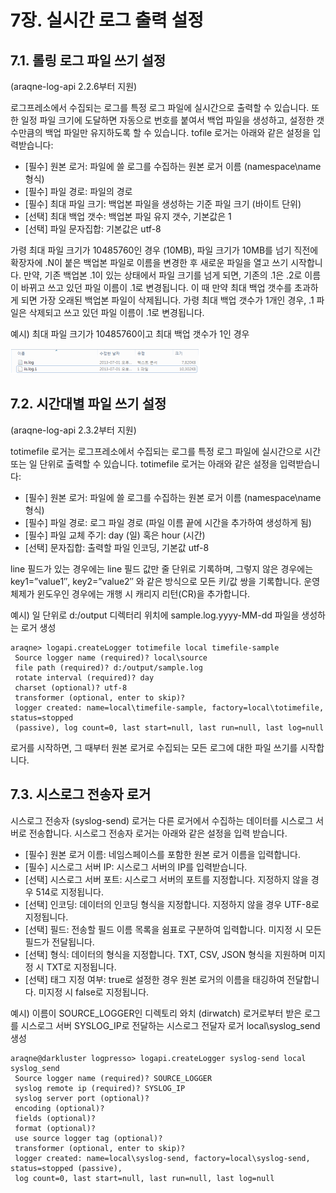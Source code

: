 # 7장. 실시간 로그 출력 설정

## 7.1. 롤링 로그 파일 쓰기 설정

(araqne-log-api 2.2.6부터 지원)

로그프레소에서 수집되는 로그를 특정 로그 파일에 실시간으로 출력할 수 있습니다. 또한 일정 파일 크기에 도달하면 자동으로 번호를 붙여서 백업 파일을 생성하고, 설정한 갯수만큼의 백업 파일만 유지하도록 할 수 있습니다. tofile 로거는 아래와 같은 설정을 입력받습니다:
* [필수] 원본 로거: 파일에 쓸 로그를 수집하는 원본 로거 이름 (namespace\\name 형식)
* [필수] 파일 경로: 파일의 경로
* [필수] 최대 파일 크기: 백업본 파일을 생성하는 기준 파일 크기 (바이트 단위)
* [선택] 최대 백업 갯수: 백업본 파일 유지 갯수, 기본값은 1
* [선택] 파일 문자집합: 기본값은 utf-8

가령 최대 파일 크기가 10485760인 경우 (10MB), 파일 크기가 10MB를 넘기 직전에 확장자에 .N이 붙은 백업본 파일로 이름을 변경한 후 새로운 파일을 열고 쓰기 시작합니다. 만약, 기존 백업본 .1이 있는 상태에서 파일 크기를 넘게 되면, 기존의 .1은 .2로 이름이 바뀌고 쓰고 있던 파일 이름이 .1로 변경됩니다. 이 때 만약 최대 백업 갯수를 초과하게 되면 가장 오래된 백업본 파일이 삭제됩니다. 가령 최대 백업 갯수가 1개인 경우, .1 파일은 삭제되고 쓰고 있던 파일 이름이 .1로 변경됩니다.

예시) 최대 파일 크기가 10485760이고 최대 백업 갯수가 1인 경우

![롤링로그 파일 스위칭 화면](images/7.1.rollfile.png)


## 7.2. 시간대별 파일 쓰기 설정

(araqne-log-api 2.3.2부터 지원)

totimefile 로거는 로그프레소에서 수집되는 로그를 특정 로그 파일에 실시간으로 시간 또는 일 단위로 출력할 수 있습니다. totimefile 로거는 아래와 같은 설정을 입력받습니다:
* [필수] 원본 로거: 파일에 쓸 로그를 수집하는 원본 로거 이름 (namespace\\name 형식)
* [필수] 파일 경로: 로그 파일 경로 (파일 이름 끝에 시간을 추가하여 생성하게 됨)
* [필수] 파일 교체 주기: day (일) 혹은 hour (시간)
* [선택] 문자집합: 출력할 파일 인코딩, 기본값 utf-8

line 필드가 있는 경우에는 line 필드 값만 줄 단위로 기록하며, 그렇지 않은 경우에는 key1=”value1″, key2=”value2″ 와 같은 방식으로 모든 키/값 쌍을 기록합니다. 운영체제가 윈도우인 경우에는 개행 시 캐리지 리턴(CR)을 추가합니다.

예시) 일 단위로 d:/output 디렉터리 위치에 sample.log.yyyy-MM-dd 파일을 생성하는 로거 생성

~~~
araqne> logapi.createLogger totimefile local timefile-sample
 Source logger name (required)? local\source
 file path (required)? d:/output/sample.log
 rotate interval (required)? day
 charset (optional)? utf-8
 transformer (optional, enter to skip)?
 logger created: name=local\timefile-sample, factory=local\totimefile, status=stopped
 (passive), log count=0, last start=null, last run=null, last log=null
~~~

로거를 시작하면, 그 때부터 원본 로거로 수집되는 모든 로그에 대한 파일 쓰기를 시작합니다.

## 7.3. 시스로그 전송자 로거


시스로그 전송자 (syslog-send) 로거는 다른 로거에서 수집하는 데이터를 시스로그 서버로 전송합니다. 시스로그 전송자 로거는 아래와 같은 설정을 입력 받습니다.
* [필수] 원본 로거 이름: 네임스페이스를 포함한 원본 로거 이름을 입력합니다.
* [필수] 시스로그 서버 IP: 시스로그 서버의 IP를 입력받습니다.
* [선택] 시스로그 서버 포트: 시스로그 서버의 포트를 지정합니다. 지정하지 않을 경우 514로 지정됩니다.
* [선택] 인코딩: 데이터의 인코딩 형식을 지정합니다. 지정하지 않을 경우 UTF-8로 지정됩니다.
* [선택] 필드: 전송할 필드 이름 목록을 쉼표로 구분하여 입력합니다. 미지정 시 모든 필드가 전달됩니다.
* [선택] 형식: 데이터의 형식을 지정합니다. TXT, CSV, JSON 형식을 지원하며 미지정 시 TXT로 지정됩니다.
* [선택] 태그 지정 여부: true로 설정한 경우 원본 로거의 이름을 태깅하여 전달합니다. 미지정 시 false로 지정됩니다.

예시) 이름이 SOURCE_LOGGER인 디렉토리 와치 (dirwatch) 로거로부터 받은 로그를 시스로그 서버 SYSLOG_IP로 전달하는 시스로그 전달자 로거 local\\syslog_send 생성

~~~
araqne@darkluster logpresso> logapi.createLogger syslog-send local syslog_send
 Source logger name (required)? SOURCE_LOGGER
 syslog remote ip (required)? SYSLOG_IP
 syslog server port (optional)?
 encoding (optional)?
 fields (optional)?
 format (optional)?
 use source logger tag (optional)?
 transformer (optional, enter to skip)?
 logger created: name=local\syslog-send, factory=local\syslog-send, status=stopped (passive),
 log count=0, last start=null, last run=null, last log=null
~~~



